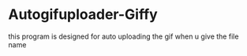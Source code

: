 # Autogifuploader-Giffy
this program is designed for auto uploading the gif when u give the file name 
